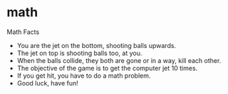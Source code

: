 # math
Math Facts
- You are the jet on the bottom, shooting balls upwards.
- The jet on top is shooting balls too, at you.
- When the balls collide, they both are gone or in a way, kill each other.
- The objective of the game is to get the computer jet 10 times.
- If you get hit, you have to do a math problem.
- Good luck, have fun!
